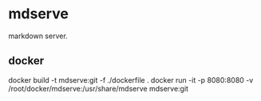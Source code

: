 # mdserve
markdown server.

## docker
docker build -t mdserve:git -f ./dockerfile .
docker run -it -p 8080:8080 -v /root/docker/mdserve:/usr/share/mdserve mdserve:git